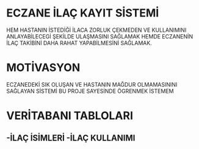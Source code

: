 # ECZANE İLAÇ KAYIT SİSTEMİ
HEM HASTANIN İSTEDİĞİ İLACA ZORLUK ÇEKMEDEN VE KULLANIMINI ANLAYABİLECEGİ ŞEKİLDE ULAŞMASINI SAĞLAMAK HEMDE ECZANENİN İLAÇ TAKİBİNİ DAHA RAHAT YAPABİLMESİNİ SAĞLAMAK.
# MOTİVASYON
ECZANEDEKİ SIK OLUŞAN VE HASTANIN MAĞDUR OLMAMASININI SAĞLAYAN SİSTEMİ BU PROJE SAYESİNDE ÖGRENMEK İSTEMEM
# VERİTABANI TABLOLARI
-İLAÇ İSİMLERİ
-İLAÇ KULLANIMI
-
